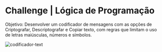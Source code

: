# Challenge | Lógica de Programação
Objetivo: Desenvolver um codificador de mensagens com as opções de Criptografar, Descriptografar e Copiar texto, com regras que limitam o uso 
de letras maiúsculas, números e símbolos.

![codificador-text](https://user-images.githubusercontent.com/81815496/150697652-b7b63aeb-9175-4689-9c52-a1ed3bc111a2.png)
